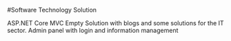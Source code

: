 #Software Technology Solution

ASP.NET Core MVC Empty Solution with blogs and some solutions for the IT sector. Admin panel with login and information management
